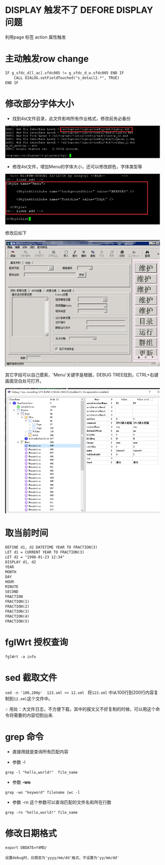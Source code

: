 

# DISPLAY 触发不了 DEFORE DISPLAY问题

利用page 标签 action 属性触发



# 主动触发row change

```4gl
IF g_sfdc_d[l_ac].sfdc005 != g_sfdc_d_o.sfdc005 END IF
    CALL DIALOG.setFieldTouched("s_detail2.*", TRUE)
END IF
```



# 修改部分字体大小

- 找到4st文件目录，此文件影响所有作业格式，修改前务必备份

![52f8d5de-7ba7-4730-a837-bf5b66825135-Untitled.png](image/52f8d5de-7ba7-4730-a837-bf5b66825135-Untitled.png)

- 修改4st文件，增加Menu的字体大小，还可以修改颜色，字体类型等

![fe810ac7-30a8-4ce8-90d7-f47819b67a99-Untitled.png](image/fe810ac7-30a8-4ce8-90d7-f47819b67a99-Untitled.png)

修改后如下

![780ecc58-9136-479a-8cb0-a783cbf16321-Untitled.png](image/780ecc58-9136-479a-8cb0-a783cbf16321-Untitled.png)

其它字段可以自己摸索，'Menu'关键字是根据，DEBUG TREE找到，CTRL+右键 画面空白处可打开。

![a9b3180d-a69a-4121-8617-b4ff111e7c05-Untitled.png](image/a9b3180d-a69a-4121-8617-b4ff111e7c05-Untitled.png)



# 取当前时间

```4gl
DEFINE d1, d2 DATETIME YEAR TO FRACTION(3)
LET d1 = CURRENT YEAR TO FRACTION(3) 
LET d2 = "1998-01-23 12:34"
DISPLAY d1, d2
YEAR
MONTH
DAY
HOUR
MINUTE
SECOND
FRACTION
FRACTION(1)
FRACTION(2)
FRACTION(3)
FRACTION(4)
FRACTION(5)
```

# **fglWrt 授权查询**

`fglWrt -a info`



# **sed 截取文件**

`sed -n '100,200p'  123.xml >> 12.xml `
将`123.xml` 中从100行到200行内容复制到`12.xml`这个文件中。

<aside>
💡 用处：大文件日志，不方便下载，其中的报文又不好复制的时候，可以用这个命令将需要的内容切割出来.
</aside>



# **grep 命令**

- 直接用就是查询所有匹配内容

- 参数 -l

`grep -l "hello,world!"  file_name`

- 参数 **-wo**

`grep -wo "keyword" filename |wc -l`

- 参数 -rn 这个参数可以查询匹配的文件名和所在行数

`grep -rn "hello,world!" file_name`



# 修改日期格式

```shell
export DBDATE=Y4MD/

设置debug时，日期变为'yyyy/mm/dd'格式，不设置为'yy/mm/dd'
```


